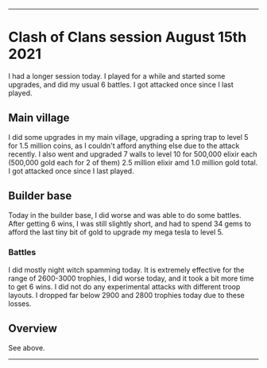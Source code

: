 
***

# Clash of Clans session August 15th 2021

I had a longer session today. I played for a while and started some upgrades, and did my usual 6 battles. <!-- Taken out on August 1st 2021, this is getting too old || I am still considering making this game a daily/bi-daily game (decision started 14 Sundays ago (Sunday, April 18th 2021) and it got stronger 13 Sundays ago (Sunday, April 25th 2021) and became very close to becoming official 10 Sundays (Sunday, May 16th 2021) I am now really considering it) !--> I got attacked once since I last played.

## Main village

I did some upgrades in my main village, upgrading a spring trap to level 5 for 1.5 million coins, as I couldn't afford anything else due to the attack recently. I also went and upgraded 7 walls to level 10 for 500,000 elixir each (500,000 gold each for 2 of them) 2.5 million elixir amd 1.0 million gold total. I got attacked once since I last played.

## Builder base

Today in the builder base, I did worse and was able to do some battles. After getting 6 wins, I was still slightly short, and had to spend 34 gems to afford the last tiny bit of gold to upgrade my mega tesla to level 5.

### Battles

I did mostly night witch spamming today. It is extremely effective for the range of 2600-3000 trophies, I did worse today, and it took a bit more time to get 6 wins. I did not do any experimental attacks with different troop layouts. I dropped far below 2900 and 2800 trophies today due to these losses.

## Overview

See above.

***
